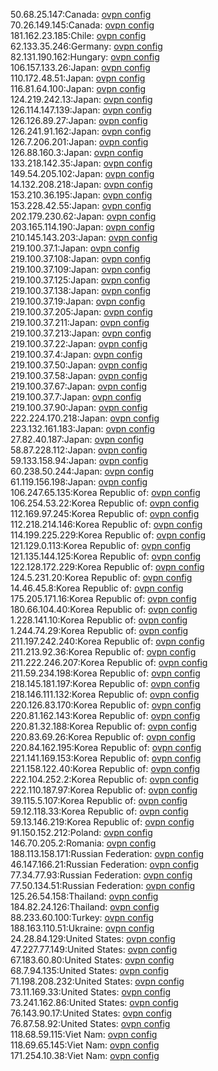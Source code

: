 50.68.25.147:Canada: [ovpn config](vpn/50_68_25_147.ovpn)  
70.26.149.145:Canada: [ovpn config](vpn/70_26_149_145.ovpn)  
181.162.23.185:Chile: [ovpn config](vpn/181_162_23_185.ovpn)  
62.133.35.246:Germany: [ovpn config](vpn/62_133_35_246.ovpn)  
82.131.190.162:Hungary: [ovpn config](vpn/82_131_190_162.ovpn)  
106.157.133.26:Japan: [ovpn config](vpn/106_157_133_26.ovpn)  
110.172.48.51:Japan: [ovpn config](vpn/110_172_48_51.ovpn)  
116.81.64.100:Japan: [ovpn config](vpn/116_81_64_100.ovpn)  
124.219.242.13:Japan: [ovpn config](vpn/124_219_242_13.ovpn)  
126.114.147.139:Japan: [ovpn config](vpn/126_114_147_139.ovpn)  
126.126.89.27:Japan: [ovpn config](vpn/126_126_89_27.ovpn)  
126.241.91.162:Japan: [ovpn config](vpn/126_241_91_162.ovpn)  
126.7.206.201:Japan: [ovpn config](vpn/126_7_206_201.ovpn)  
126.88.160.3:Japan: [ovpn config](vpn/126_88_160_3.ovpn)  
133.218.142.35:Japan: [ovpn config](vpn/133_218_142_35.ovpn)  
149.54.205.102:Japan: [ovpn config](vpn/149_54_205_102.ovpn)  
14.132.208.218:Japan: [ovpn config](vpn/14_132_208_218.ovpn)  
153.210.36.195:Japan: [ovpn config](vpn/153_210_36_195.ovpn)  
153.228.42.55:Japan: [ovpn config](vpn/153_228_42_55.ovpn)  
202.179.230.62:Japan: [ovpn config](vpn/202_179_230_62.ovpn)  
203.165.114.190:Japan: [ovpn config](vpn/203_165_114_190.ovpn)  
210.145.143.203:Japan: [ovpn config](vpn/210_145_143_203.ovpn)  
219.100.37.1:Japan: [ovpn config](vpn/219_100_37_1.ovpn)  
219.100.37.108:Japan: [ovpn config](vpn/219_100_37_108.ovpn)  
219.100.37.109:Japan: [ovpn config](vpn/219_100_37_109.ovpn)  
219.100.37.125:Japan: [ovpn config](vpn/219_100_37_125.ovpn)  
219.100.37.138:Japan: [ovpn config](vpn/219_100_37_138.ovpn)  
219.100.37.19:Japan: [ovpn config](vpn/219_100_37_19.ovpn)  
219.100.37.205:Japan: [ovpn config](vpn/219_100_37_205.ovpn)  
219.100.37.211:Japan: [ovpn config](vpn/219_100_37_211.ovpn)  
219.100.37.213:Japan: [ovpn config](vpn/219_100_37_213.ovpn)  
219.100.37.22:Japan: [ovpn config](vpn/219_100_37_22.ovpn)  
219.100.37.4:Japan: [ovpn config](vpn/219_100_37_4.ovpn)  
219.100.37.50:Japan: [ovpn config](vpn/219_100_37_50.ovpn)  
219.100.37.58:Japan: [ovpn config](vpn/219_100_37_58.ovpn)  
219.100.37.67:Japan: [ovpn config](vpn/219_100_37_67.ovpn)  
219.100.37.7:Japan: [ovpn config](vpn/219_100_37_7.ovpn)  
219.100.37.90:Japan: [ovpn config](vpn/219_100_37_90.ovpn)  
222.224.170.218:Japan: [ovpn config](vpn/222_224_170_218.ovpn)  
223.132.161.183:Japan: [ovpn config](vpn/223_132_161_183.ovpn)  
27.82.40.187:Japan: [ovpn config](vpn/27_82_40_187.ovpn)  
58.87.228.112:Japan: [ovpn config](vpn/58_87_228_112.ovpn)  
59.133.158.94:Japan: [ovpn config](vpn/59_133_158_94.ovpn)  
60.238.50.244:Japan: [ovpn config](vpn/60_238_50_244.ovpn)  
61.119.156.198:Japan: [ovpn config](vpn/61_119_156_198.ovpn)  
106.247.65.135:Korea Republic of: [ovpn config](vpn/106_247_65_135.ovpn)  
106.254.53.22:Korea Republic of: [ovpn config](vpn/106_254_53_22.ovpn)  
112.169.97.245:Korea Republic of: [ovpn config](vpn/112_169_97_245.ovpn)  
112.218.214.146:Korea Republic of: [ovpn config](vpn/112_218_214_146.ovpn)  
114.199.225.229:Korea Republic of: [ovpn config](vpn/114_199_225_229.ovpn)  
121.129.0.113:Korea Republic of: [ovpn config](vpn/121_129_0_113.ovpn)  
121.135.144.125:Korea Republic of: [ovpn config](vpn/121_135_144_125.ovpn)  
122.128.172.229:Korea Republic of: [ovpn config](vpn/122_128_172_229.ovpn)  
124.5.231.20:Korea Republic of: [ovpn config](vpn/124_5_231_20.ovpn)  
14.46.45.8:Korea Republic of: [ovpn config](vpn/14_46_45_8.ovpn)  
175.205.171.16:Korea Republic of: [ovpn config](vpn/175_205_171_16.ovpn)  
180.66.104.40:Korea Republic of: [ovpn config](vpn/180_66_104_40.ovpn)  
1.228.141.10:Korea Republic of: [ovpn config](vpn/1_228_141_10.ovpn)  
1.244.74.29:Korea Republic of: [ovpn config](vpn/1_244_74_29.ovpn)  
211.197.242.240:Korea Republic of: [ovpn config](vpn/211_197_242_240.ovpn)  
211.213.92.36:Korea Republic of: [ovpn config](vpn/211_213_92_36.ovpn)  
211.222.246.207:Korea Republic of: [ovpn config](vpn/211_222_246_207.ovpn)  
211.59.234.198:Korea Republic of: [ovpn config](vpn/211_59_234_198.ovpn)  
218.145.181.197:Korea Republic of: [ovpn config](vpn/218_145_181_197.ovpn)  
218.146.111.132:Korea Republic of: [ovpn config](vpn/218_146_111_132.ovpn)  
220.126.83.170:Korea Republic of: [ovpn config](vpn/220_126_83_170.ovpn)  
220.81.162.143:Korea Republic of: [ovpn config](vpn/220_81_162_143.ovpn)  
220.81.32.188:Korea Republic of: [ovpn config](vpn/220_81_32_188.ovpn)  
220.83.69.26:Korea Republic of: [ovpn config](vpn/220_83_69_26.ovpn)  
220.84.162.195:Korea Republic of: [ovpn config](vpn/220_84_162_195.ovpn)  
221.141.169.153:Korea Republic of: [ovpn config](vpn/221_141_169_153.ovpn)  
221.158.122.40:Korea Republic of: [ovpn config](vpn/221_158_122_40.ovpn)  
222.104.252.2:Korea Republic of: [ovpn config](vpn/222_104_252_2.ovpn)  
222.110.187.97:Korea Republic of: [ovpn config](vpn/222_110_187_97.ovpn)  
39.115.5.107:Korea Republic of: [ovpn config](vpn/39_115_5_107.ovpn)  
59.12.118.33:Korea Republic of: [ovpn config](vpn/59_12_118_33.ovpn)  
59.13.146.219:Korea Republic of: [ovpn config](vpn/59_13_146_219.ovpn)  
91.150.152.212:Poland: [ovpn config](vpn/91_150_152_212.ovpn)  
146.70.205.2:Romania: [ovpn config](vpn/146_70_205_2.ovpn)  
188.113.158.171:Russian Federation: [ovpn config](vpn/188_113_158_171.ovpn)  
46.147.166.21:Russian Federation: [ovpn config](vpn/46_147_166_21.ovpn)  
77.34.77.93:Russian Federation: [ovpn config](vpn/77_34_77_93.ovpn)  
77.50.134.51:Russian Federation: [ovpn config](vpn/77_50_134_51.ovpn)  
125.26.54.158:Thailand: [ovpn config](vpn/125_26_54_158.ovpn)  
184.82.24.126:Thailand: [ovpn config](vpn/184_82_24_126.ovpn)  
88.233.60.100:Turkey: [ovpn config](vpn/88_233_60_100.ovpn)  
188.163.110.51:Ukraine: [ovpn config](vpn/188_163_110_51.ovpn)  
24.28.84.129:United States: [ovpn config](vpn/24_28_84_129.ovpn)  
47.227.77.149:United States: [ovpn config](vpn/47_227_77_149.ovpn)  
67.183.60.80:United States: [ovpn config](vpn/67_183_60_80.ovpn)  
68.7.94.135:United States: [ovpn config](vpn/68_7_94_135.ovpn)  
71.198.208.232:United States: [ovpn config](vpn/71_198_208_232.ovpn)  
73.11.169.33:United States: [ovpn config](vpn/73_11_169_33.ovpn)  
73.241.162.86:United States: [ovpn config](vpn/73_241_162_86.ovpn)  
76.143.90.17:United States: [ovpn config](vpn/76_143_90_17.ovpn)  
76.87.58.92:United States: [ovpn config](vpn/76_87_58_92.ovpn)  
118.68.59.115:Viet Nam: [ovpn config](vpn/118_68_59_115.ovpn)  
118.69.65.145:Viet Nam: [ovpn config](vpn/118_69_65_145.ovpn)  
171.254.10.38:Viet Nam: [ovpn config](vpn/171_254_10_38.ovpn)  

